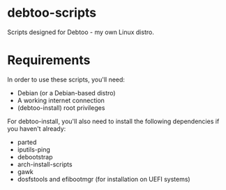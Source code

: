 # debtoo-scripts
Scripts designed for Debtoo - my own Linux distro.

# Requirements
In order to use these scripts, you'll need:
  - Debian (or a Debian-based distro)
  - A working internet connection
  - (debtoo-install) root privileges
 
 For debtoo-install, you'll also need to install the following dependencies if you haven't already:
  - parted
  - iputils-ping
  - debootstrap
  - arch-install-scripts
  - gawk
  - dosfstools and efibootmgr (for installation on UEFI systems)
